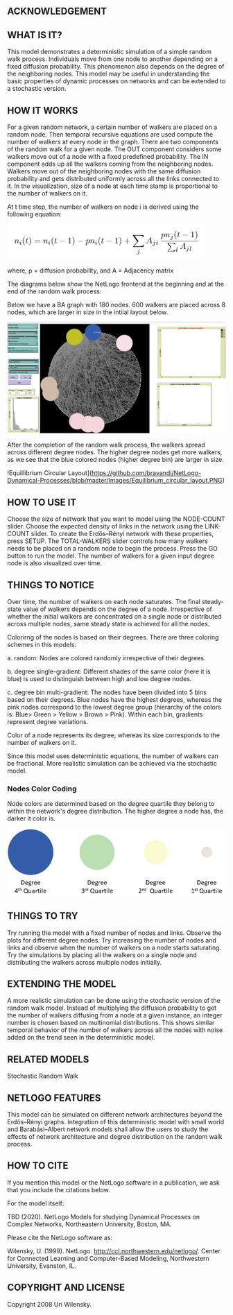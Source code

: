 ## ACKNOWLEDGEMENT

## WHAT IS IT?

This model demonstrates a deterministic simulation of a simple random walk process. Individuals move from one node to another depending on a fixed diffusion probability. This phenomenon also depends on the degree of the neighboring nodes.
This model may be useful in understanding the basic properties of dynamic processes on networks and can be extended to a stochastic version. 

## HOW IT WORKS

For a given random network, a certain number of walkers are placed on a random node. Then temporal recursive equations are used compute the number of walkers at every node in the graph. There are two components of the random walk for a given node. The OUT component considers some walkers move out of a node with a fixed predefined probability. The IN component adds up all the walkers coming from the neighboring nodes. Walkers move out of the neighboring nodes with the same diffusion probability and gets distributed uniformly across all the links connected to it.
In the visualization, size of a node at each time stamp is proportional to the number of walkers on it. 

At t time step, the number of walkers on node i is derived using the following equation:

![Equation 1](https://github.com/bravandi/NetLogo-Dynamical-Processes/blob/master/Images/Equation_1.PNG)

where,
p = diffusion probability, and
A = Adjacency matrix

The diagrams below show the NetLogo frontend at the beginning and at the end of the random walk process:

Below we have a BA graph with 180 nodes. 600 walkers are placed across 8 nodes, which are larger in size in the intiial layout below. 

![Initial Circular Layout](https://github.com/bravandi/NetLogo-Dynamical-Processes/blob/master/Images/Initial_circular_layout.PNG)

After the completion of the random walk process, the walkers spread across different degree nodes. The higher degree nodes get more walkers, as we see that the blue colored nodes (higher degree bin) are larger in size.

!Equillibrium Circular Layout](https://github.com/bravandi/NetLogo-Dynamical-Processes/blob/master/Images/Equilibrium_circular_layout.PNG)

## HOW TO USE IT

Choose the size of network that you want to model using the NODE-COUNT slider. Choose the expected density of links in the network using the LINK-COUNT slider.
To create the Erdős–Rényi network with these properties, press SETUP.
The TOTAL-WALKERS slider controls how many walkers needs to be placed on a random node to begin the process. 
Press the GO button to run the model.
The number of walkers for a given input degree node is also visualized over time. 

## THINGS TO NOTICE

Over time, the number of walkers on each node saturates. The final steady-state value of walkers depends on the degree of a node. 
Irrespective of whether the initial walkers are concentrated on a single node or distributed across multiple nodes, same steady state is achieved for all the nodes. 

Colorirng of the nodes is based on their degrees. There are three coloring schemes in this models:

a. random: Nodes are colored randomly irrespective of their degrees.

b. degree single-gradient: Different shades of the same color (here it is blue) is used to distinguish between high and low degree nodes. 

c. degree bin multi-gradient: The nodes have been divided into 5 bins based on their degrees. Blue nodes have the highest degrees, whereas the pink nodes correspond to the lowest degree group (hierarchy of the colors is: Blue> Green > Yellow > Brown > Pink). Within each bin, gradients represent degree variations.  

Color of a node represents its degree, whereas its size corresponds to the number of walkers on it.  

Since this model uses deterministic equations, the number of walkers can be fractional. More realistic simulation can be achieved via the stochastic model.

### Nodes Color Coding

Node colors are determined based on the degree quartile they belong to within the network's degree distribution. 
The higher degree a node has, the darker it color is. 

![Figure nodes color code](https://github.com/bravandi/NetLogo-Dynamical-Processes/blob/master/Images/Color_Code_for_Node_Degree.png)

## THINGS TO TRY

Try running the model with a fixed number of nodes and links. Observe the plots for different degree nodes. Try increasing the number of nodes and links and observe when the number of walkers on a node starts saturating. Try the simulations by placing all the walkers on a single node and distributing the walkers across multiple nodes initially.

## EXTENDING THE MODEL

A more realistic simulation can be done using the stochastic version of the random walk model. Instead of multiplying the diffusion probability to get the number of walkers diffusing from a node at a given instance, an integer number is chosen based on multinomial distributions. This shows similar temporal behavior of the number of walkers across all the nodes with noise added on the trend seen in the deterministic model.

## RELATED MODELS

Stochastic Random Walk

## NETLOGO FEATURES

This model can be simulated on different network architectures beyond the Erdős–Rényi graphs. Integration of this deterministic model with small world and Barabási–Albert network models shall allow the users to study the effects of network architecture and degree distribution on the random walk process.

## HOW TO CITE

If you mention this model or the NetLogo software in a publication, we ask that you include the citations below.

For the model itself:

TBD (2020). NetLogo Models for studying Dynamical Processes on Complex Networks, Northeastern University, Boston, MA.

Please cite the NetLogo software as:

Wilensky, U. (1999). NetLogo. http://ccl.northwestern.edu/netlogo/. Center for Connected Learning and Computer-Based Modeling, Northwestern University, Evanston, IL.

## COPYRIGHT AND LICENSE

Copyright 2008 Uri Wilensky.
